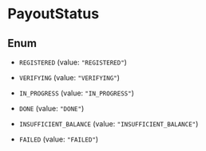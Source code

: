 

# PayoutStatus

## Enum


* `REGISTERED` (value: `"REGISTERED"`)

* `VERIFYING` (value: `"VERIFYING"`)

* `IN_PROGRESS` (value: `"IN_PROGRESS"`)

* `DONE` (value: `"DONE"`)

* `INSUFFICIENT_BALANCE` (value: `"INSUFFICIENT_BALANCE"`)

* `FAILED` (value: `"FAILED"`)




